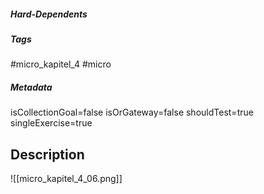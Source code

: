 ##### Hard-Dependents

##### Tags

#micro_kapitel_4
#micro

##### Metadata

isCollectionGoal=false
isOrGateway=false
shouldTest=true
singleExercise=true

## Description

![[micro_kapitel_4_06.png]]
